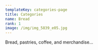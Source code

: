 ```yaml
---
templateKey: categories-page
title: Categories
name: Bread
rank: 1
image: /img/img_5839_e05.jpg
---
```


Bread, pastries, coffee, and merchandise...
